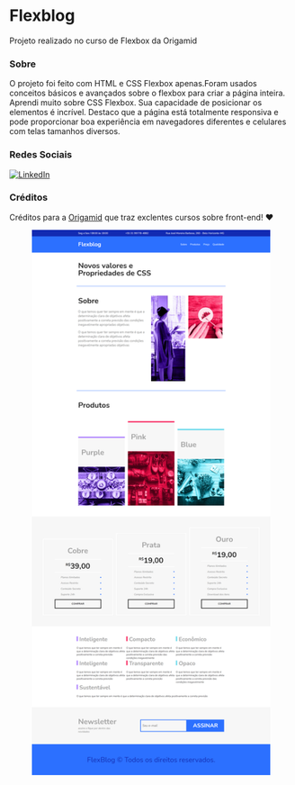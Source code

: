 # Flexblog
Projeto realizado no curso de Flexbox da Origamid

### Sobre

O projeto foi feito com HTML e CSS Flexbox apenas.Foram usados conceitos básicos e avançados sobre o flexbox para criar a página inteira. Aprendi muito sobre CSS Flexbox. Sua capacidade de posicionar os elementos é incrível. Destaco que a página está totalmente responsiva e pode proporcionar boa experiência em navegadores diferentes e celulares com telas tamanhos diversos. 

### Redes Sociais
<a href="https://www.linkedin.com/in/leonardo-kattah-55059a20/"> <img src="https://img.shields.io/badge/LinkedIn--_.svg?style=social&logo=linkedin" alt="LinkedIn"></a>

### Créditos
Créditos para a [Origamid](https://www.origamid.com/cursos/) que traz exclentes cursos sobre front-end! ❤

<figure>
<img src = "https://github.com/leokattah/FlexBlog/blob/main/img/FlexBlog_finished.png" alt="imagem da projeto acabado">
<figure>
